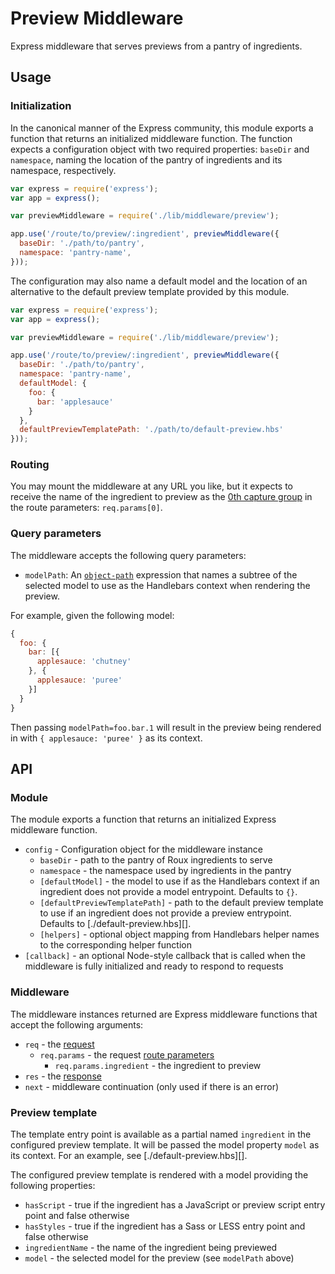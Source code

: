 # Preview Middleware

Express middleware that serves previews from a pantry of ingredients.

## Usage

### Initialization

In the canonical manner of the Express community, this module exports a
function that returns an initialized middleware function. The function expects a
configuration object with two required properties: `baseDir` and `namespace`,
naming the location of the pantry of ingredients and its namespace,
respectively.

```javascript
var express = require('express');
var app = express();

var previewMiddleware = require('./lib/middleware/preview');

app.use('/route/to/preview/:ingredient', previewMiddleware({
  baseDir: './path/to/pantry',
  namespace: 'pantry-name',
}));
```

The configuration may also name a default model and the location of an
alternative to the default preview template provided by this module.

```javascript
var express = require('express');
var app = express();

var previewMiddleware = require('./lib/middleware/preview');

app.use('/route/to/preview/:ingredient', previewMiddleware({
  baseDir: './path/to/pantry',
  namespace: 'pantry-name',
  defaultModel: {
    foo: {
      bar: 'applesauce'
    }
  },
  defaultPreviewTemplatePath: './path/to/default-preview.hbs'
}));
```

### Routing

You may mount the middleware at any URL you like, but it expects to receive the
name of the ingredient to preview as the [0th capture group][route-param] in the
route parameters: `req.params[0]`.

### Query parameters

The middleware accepts the following query parameters:

- `modelPath`: An [`object-path`][object-path] expression that names a subtree
    of the selected model to use as the Handlebars context when rendering the
    preview.

For example, given the following model:

```js
{
  foo: {
    bar: [{
      applesauce: 'chutney'
    }, {
      applesauce: 'puree'
    }]
  }
}
```

Then passing `modelPath=foo.bar.1` will result in the preview being rendered in
with `{ applesauce: 'puree' }` as its context.

## API

### Module

The module exports a function that returns an initialized Express middleware
function.

- `config` - Configuration object for the middleware instance
    - `baseDir` - path to the pantry of Roux ingredients to serve
    - `namespace` - the namespace used by ingredients in the pantry
    - `[defaultModel]` - the model to use if as the Handlebars context if an
        ingredient does not provide a model entrypoint. Defaults to `{}`.
    - `[defaultPreviewTemplatePath]` - path to the default preview template to
        use if an ingredient does not provide a preview entrypoint. Defaults to
        [./default-preview.hbs][].
    - `[helpers]` - optional object mapping from Handlebars helper names to the
        corresponding helper function
- `[callback]` - an optional Node-style callback that is called when the
    middleware is fully initialized and ready to respond to requests

### Middleware

The middleware instances returned are Express middleware functions that accept
the following arguments:

- `req` - the [request][Request]
  - `req.params` - the request [route parameters][Request.params]
    - `req.params.ingredient` - the ingredient to preview
- `res` - the [response][Response]
- `next` - middleware continuation (only used if there is an error)

### Preview template

The template entry point is available as a partial named `ingredient` in the
configured preview template. It will be passed the model property `model` as its
context. For an example, see [./default-preview.hbs][].

The configured preview template is rendered with a model providing the following
properties:

- `hasScript` - true if the ingredient has a JavaScript or preview script entry
    point and false otherwise
- `hasStyles` - true if the ingredient has a Sass or LESS entry point and false
    otherwise
- `ingredientName` - the name of the ingredient being previewed
- `model` - the selected model for the preview (see `modelPath` above)

[route-param]: http://expressjs.com/4x/api.html#req.params
[object-path]: https://www.npmjs.com/package/object-path
[Request]: http://expressjs.com/4x/api.html#req
[Request.params]: http://expressjs.com/4x/api.html#req.params
[Response]: http://expressjs.com/4x/api.html#res
